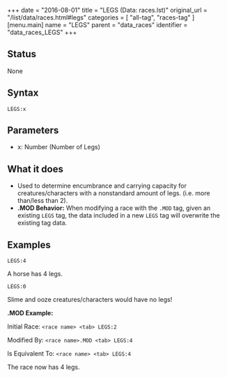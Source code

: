 +++
date = "2016-08-01"
title = "LEGS (Data: races.lst)"
original_url = "/list/data/races.html#legs"
categories = [ "all-tag", "races-tag" ]
[menu.main]
    name = "LEGS"
    parent = "data_races"
    identifier = "data_races_LEGS"
+++

## Status

None

## Syntax

`LEGS:x`

## Parameters

-   x: Number (Number of Legs)



What it does
------------

-   Used to determine encumbrance and carrying capacity for
    creatures/characters with a nonstandard amount of legs. (i.e. more
    than/less than 2).
-   **.MOD Behavior:** When modifying a race with the `.MOD` tag, given
    an existing `LEGS` tag, the data included in a new `LEGS` tag will
    overwrite the existing tag data.

Examples
--------

`LEGS:4`

A horse has 4 legs.

`LEGS:0`

Slime and ooze creatures/characters would have no legs!

**.MOD Example:**

Initial Race: `<race name> <tab> LEGS:2`

Modified By: `<race name>.MOD <tab> LEGS:4`

Is Equivalent To: `<race name> <tab> LEGS:4`

The race now has 4 legs.


